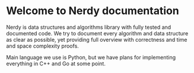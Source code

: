 # Welcome to Nerdy documentation

Nerdy is data structures and algorithms library with fully tested and documented code. We try to document every algorithm and data structure as clear as possible, yet providing full overview with correctness and time and space complexity proofs.

Main language we use is Python, but we have plans for implementing everything in C++ and Go at some point.
